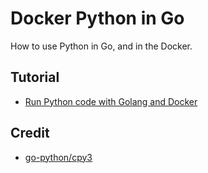# Docker Python in Go

How to use Python in Go, and in the Docker.

## Tutorial

- [Run Python code with Golang and Docker](https://soulteary.com/2023/05/21/run-python-code-with-golang-and-docker.html)

## Credit

- [go-python/cpy3](https://github.com/go-python/cpy3)
